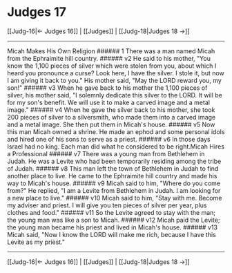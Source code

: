 # Judges 17

[[Judg-16|← Judges 16]] | [[Judges]] | [[Judg-18|Judges 18 →]]
***

Micah Makes His Own Religion ###### 1 There was a man named Micah from the Ephraimite hill country. ###### v2 He said to his mother, "You know the 1,100 pieces of silver which were stolen from you, about which I heard you pronounce a curse? Look here, I have the silver. I stole it, but now I am giving it back to you." His mother said, "May the LORD reward you, my son!" ###### v3 When he gave back to his mother the 1,100 pieces of silver, his mother said, "I solemnly dedicate this silver to the LORD. It will be for my son's benefit. We will use it to make a carved image and a metal image." ###### v4 When he gave the silver back to his mother, she took 200 pieces of silver to a silversmith, who made them into a carved image and a metal image. She then put them in Micah's house. ###### v5 Now this man Micah owned a shrine. He made an ephod and some personal idols and hired one of his sons to serve as a priest. ###### v6 In those days Israel had no king. Each man did what he considered to be right.Micah Hires a Professional ###### v7 There was a young man from Bethlehem in Judah. He was a Levite who had been temporarily residing among the tribe of Judah. ###### v8 This man left the town of Bethlehem in Judah to find another place to live. He came to the Ephraimite hill country and made his way to Micah's house. ###### v9 Micah said to him, "Where do you come from?" He replied, "I am a Levite from Bethlehem in Judah. I am looking for a new place to live." ###### v10 Micah said to him, "Stay with me. Become my adviser and priest. I will give you ten pieces of silver per year, plus clothes and food." ###### v11 So the Levite agreed to stay with the man; the young man was like a son to Micah. ###### v12 Micah paid the Levite; the young man became his priest and lived in Micah's house. ###### v13 Micah said, "Now I know the LORD will make me rich, because I have this Levite as my priest."

***
[[Judg-16|← Judges 16]] | [[Judges]] | [[Judg-18|Judges 18 →]]
